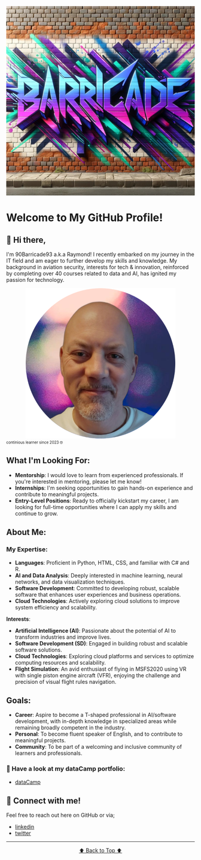 <img src="barricade.jpg">
<a name="readme-top"></a>

# Welcome to My GitHub Profile!

## 👋 Hi there, 
I'm 90Barricade93 a.k.a Raymond! I recently embarked on my journey in the IT field and am eager to further develop my skills and knowledge. My background in aviation security, interests for tech & innovation, reinforced by completing over 40 courses related to data and AI, has ignited my passion for technology.

<img src="profile-pic (2) (2).png"
     style="display: block; margin-left: auto; margin-right: auto; max-height: 400px;"
     alt="Profile Picture">
<font size="1">continious learner since 2023 🤓</font>
##   What I'm Looking For:
- **Mentorship**: I would love to learn from experienced professionals. If you're interested in mentoring, please let me know!
- **Internships**: I'm seeking opportunities to gain hands-on experience and contribute to meaningful projects.
- **Entry-Level Positions**: Ready to officially kickstart my career, I am looking for full-time opportunities where I can apply my skills and continue to grow.

## About Me:
### My Expertise:
- **Languages**: Proficient in Python, HTML, CSS, and familiar with C# and R.
- **AI and Data Analysis**: Deeply interested in machine learning, neural networks, and data visualization techniques.
- **Software Development**: Committed to developing robust, scalable software that enhances user experiences and business operations.
- **Cloud Technologies**: Actively exploring cloud solutions to improve system efficiency and scalability.

**Interests**: 
  - **Artificial Intelligence (AI)**: Passionate about the potential of AI to transform industries and improve lives.
  - **Software Development (SD)**: Engaged in building robust and scalable software solutions.
  - **Cloud Technologies**: Exploring cloud platforms and services to optimize computing resources and scalability.
  - **Flight Simulation**: An avid enthusiast of flying in MSFS2020 using VR with single piston engine aircraft (VFR), enjoying the challenge and precision of visual flight rules navigation.

## Goals:
- **Career**: Aspire to become a T-shaped professional in AI/software development, with in-depth knowledge in specialized areas while remaining broadly competent in the industry.
- **Personal**: To become fluent speaker of English, and to contribute to meaningful projects.
- **Community**: To be part of a welcoming and inclusive community of learners and professionals.

### 👀 Have a look at my dataCamp portfolio:
- [dataCamp](https://www.datacamp.com/portfolio/raymonddevries76)

## 🔗 Connect with me! 
Feel free to reach out here on GitHub or via;
- [linkedin](https://www.linkedin.com/in/raymond-de-vries76/)
- [twitter](https://x.com/Vries_de_R)

-------

<center>

[⬆️ Back to Top ⬆️](#readme-top)

</center>

